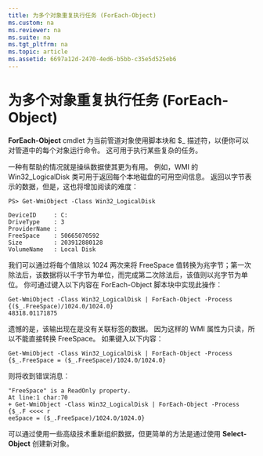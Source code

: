 ```yaml
---
title: 为多个对象重复执行任务 (ForEach-Object)
ms.custom: na
ms.reviewer: na
ms.suite: na
ms.tgt_pltfrm: na
ms.topic: article
ms.assetid: 6697a12d-2470-4ed6-b5bb-c35e5d525eb6
---
```

# 为多个对象重复执行任务 (ForEach-Object)
**ForEach-Object** cmdlet 为当前管道对象使用脚本块和 $_ 描述符，以便你可以对管道中的每个对象运行命令。 这可用于执行某些复杂的任务。

一种有帮助的情况就是操纵数据使其更为有用。 例如，WMI 的 Win32_LogicalDisk 类可用于返回每个本地磁盘的可用空间信息。 返回以字节表示的数据，但是，这也将增加阅读的难度：

```
PS> Get-WmiObject -Class Win32_LogicalDisk

DeviceID     : C:
DriveType    : 3
ProviderName :
FreeSpace    : 50665070592
Size         : 203912880128
VolumeName   : Local Disk
```

我们可以通过将每个值除以 1024 两次来将 FreeSpace 值转换为兆字节；第一次除法后，该数据将以千字节为单位，而完成第二次除法后，该值则以兆字节为单位。 你可通过键入以下内容在 ForEach-Object 脚本块中实现此操作：

```
Get-WmiObject -Class Win32_LogicalDisk | ForEach-Object -Process {($_.FreeSpace)/1024.0/1024.0}
48318.01171875
```

遗憾的是，该输出现在是没有关联标签的数据。 因为这样的 WMI 属性为只读，所以不能直接转换 FreeSpace。 如果键入以下内容：

```
Get-WmiObject -Class Win32_LogicalDisk | ForEach-Object -Process {$_.FreeSpace = ($_.FreeSpace)/1024.0/1024.0}
```

则将收到错误消息：

```
"FreeSpace" is a ReadOnly property.
At line:1 char:70
+ Get-WmiObject -Class Win32_LogicalDisk | ForEach-Object -Process {$_.F <<<< r
eeSpace = ($_.FreeSpace)/1024.0/1024.0}
```

可以通过使用一些高级技术重新组织数据，但更简单的方法是通过使用 **Select-Object** 创建新对象。



<!--HONumber=Apr16_HO1-->


